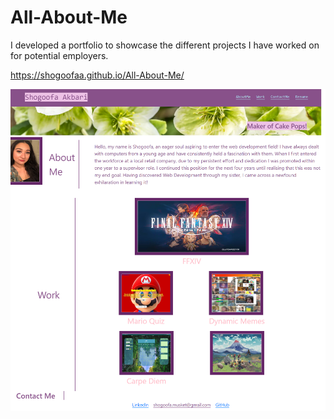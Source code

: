 # All-About-Me

I developed a portfolio to showcase the different projects I have worked on for potential employers.

https://shogoofaa.github.io/All-About-Me/

![splash-page](./assets/Images/AAM.png)
